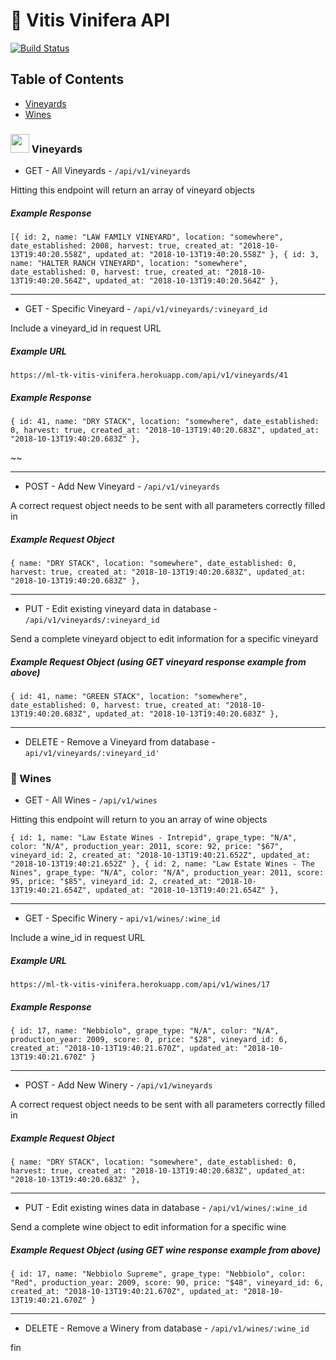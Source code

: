 # 🍷 Vitis Vinifera API 

[![Build Status](https://travis-ci.org/michaelyons/BYOB-server.svg?branch=master)](https://travis-ci.org/michaelyons/BYOB-server)

## Table of Contents
* [Vineyards](#vineyards)
* [Wines](#wines)

###   <img src="https://www.shareicon.net/data/128x128/2016/09/16/829671_nature_512x512.png" width="30" height="30" /> Vineyards

* GET - All Vineyards - ```/api/v1/vineyards```

Hitting this endpoint will return an array of vineyard objects

##### Example Response

`
[{
id: 2,
name: "LAW FAMILY VINEYARD",
location: "somewhere",
date_established: 2008,
harvest: true,
created_at: "2018-10-13T19:40:20.558Z",
updated_at: "2018-10-13T19:40:20.558Z"
},
{
id: 3,
name: "HALTER RANCH VINEYARD",
location: "somewhere",
date_established: 0,
harvest: true,
created_at: "2018-10-13T19:40:20.564Z",
updated_at: "2018-10-13T19:40:20.564Z"
},
` 
***
* GET - Specific Vineyard - ```/api/v1/vineyards/:vineyard_id```

Include a vineyard_id in request URL

##### Example URL

`https://ml-tk-vitis-vinifera.herokuapp.com/api/v1/vineyards/41`

##### Example Response

`{
id: 41,
name: "DRY STACK",
location: "somewhere",
date_established: 0,
harvest: true,
created_at: "2018-10-13T19:40:20.683Z",
updated_at: "2018-10-13T19:40:20.683Z"
},`

~~
***
* POST - Add New Vineyard - ```/api/v1/vineyards```

A correct request object needs to be sent with all parameters correctly filled in 

##### Example Request Object

`{
name: "DRY STACK",
location: "somewhere",
date_established: 0,
harvest: true,
created_at: "2018-10-13T19:40:20.683Z",
updated_at: "2018-10-13T19:40:20.683Z"
},`
***
* PUT - Edit existing vineyard data in database - ```/api/v1/vineyards/:vineyard_id```

Send a complete vineyard object to edit information for a specific vineyard 

##### Example Request Object (using GET vineyard response example from above)

`{
id: 41,
name: "GREEN STACK",
location: "somewhere",
date_established: 0,
harvest: true,
created_at: "2018-10-13T19:40:20.683Z",
updated_at: "2018-10-13T19:40:20.683Z"
},`
***
* DELETE - Remove a Vineyard from database - `api/v1/vineyards/:vineyard_id'`

###  🍇 Wines

* GET - All Wines - `/api/v1/wines`

Hitting this endpoint will return to you an array of wine objects

`{
id: 1,
name: "Law Estate Wines - Intrepid",
grape_type: "N/A",
color: "N/A",
production_year: 2011,
score: 92,
price: "$67",
vineyard_id: 2,
created_at: "2018-10-13T19:40:21.652Z",
updated_at: "2018-10-13T19:40:21.652Z"
},
{
id: 2,
name: "Law Estate Wines - The Nines",
grape_type: "N/A",
color: "N/A",
production_year: 2011,
score: 95,
price: "$85",
vineyard_id: 2,
created_at: "2018-10-13T19:40:21.654Z",
updated_at: "2018-10-13T19:40:21.654Z"
},
`
***
* GET - Specific Winery - `api/v1/wines/:wine_id`

Include a wine_id in request URL

##### Example URL

`https://ml-tk-vitis-vinifera.herokuapp.com/api/v1/wines/17`

##### Example Response

`{
id: 17,
name: "Nebbiolo",
grape_type: "N/A",
color: "N/A",
production_year: 2009,
score: 0,
price: "$28",
vineyard_id: 6,
created_at: "2018-10-13T19:40:21.670Z",
updated_at: "2018-10-13T19:40:21.670Z"
}`
***
* POST - Add New Winery - ```/api/v1/wineyards```

A correct request object needs to be sent with all parameters correctly filled in 

##### Example Request Object

`{
name: "DRY STACK",
location: "somewhere",
date_established: 0,
harvest: true,
created_at: "2018-10-13T19:40:20.683Z",
updated_at: "2018-10-13T19:40:20.683Z"
},`
***
* PUT - Edit existing wines data in database - ```/api/v1/wines/:wine_id```

Send a complete wine object to edit information for a specific wine 

##### Example Request Object (using GET wine response example from above)

`{
id: 17,
name: "Nebbiolo Supreme",
grape_type: "Nebbiolo",
color: "Red",
production_year: 2009,
score: 90,
price: "$48",
vineyard_id: 6,
created_at: "2018-10-13T19:40:21.670Z",
updated_at: "2018-10-13T19:40:21.670Z"
}`
***
* DELETE - Remove a Winery from database - `/api/v1/wines/:wine_id`

fin

